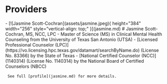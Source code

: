 # Providers

<div class="grid cards" markdown>
-    [![Jasmine Scott-Cochran](assets/jasmine.jpeg){ height="384" width="256" style="vertical-align: top;" }](jasmine.md)
     # Jasmine Scott-Cochran, MS, NCC, LPC
     - Master of Science (MS) in Clinical Mental Health Counseling from the University of Texas San Antonio (UTSA)
     - [Licensed Professional Counselor (LPC)](https://vo.licensing.hpc.texas.gov/datamart/searchByName.do) (License No. 83366) by the State of Texas
     - [National Certified Counselor (NCC)](1140314) (License No. 1140314) by the National Board of Certified Counselors (NBCC)

     See full [profile](jasmine.md) for more details.

</div>

